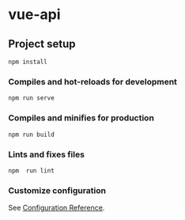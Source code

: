 # vue-api

## Project setup
```
npm install
```

### Compiles and hot-reloads for development
```
npm run serve
```

### Compiles and minifies for production
```
npm run build
```

### Lints and fixes files
```   
npm  run lint
````

### Customize configuration
See [Configuration Reference](https://cli.vuejs.org/config/).
